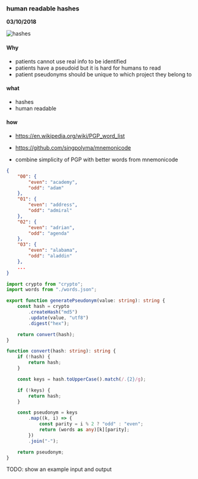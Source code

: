 ### human readable hashes
__03/10/2018__

![hashes](https://xkcd.com/936/)

#### Why

- patients cannot use real info to be identified
- patients have a pseudoid but it is hard for humans to read
- patient pseudonyms should be unique to which project they belong to

#### what

- hashes
- human readable

#### how

- https://en.wikipedia.org/wiki/PGP_word_list
- https://github.com/singpolyma/mnemonicode

- combine simplicity of PGP with better words from mnemonicode

```json
{
    "00": {
        "even": "academy",
        "odd": "adam"
    },
    "01": {
        "even": "address",
        "odd": "admiral"
    },
    "02": {
        "even": "adrian",
        "odd": "agenda"
    },
    "03": {
        "even": "alabama",
        "odd": "aladdin"
    },
    ...
}
```

```typescript
import crypto from "crypto";
import words from "./words.json";

export function generatePseudonym(value: string): string {
    const hash = crypto
        .createHash("md5")
        .update(value, "utf8")
        .digest("hex");

    return convert(hash);
}

function convert(hash: string): string {
    if (!hash) {
        return hash;
    }

    const keys = hash.toUpperCase().match(/.{2}/g);

    if (!keys) {
        return hash;
    }

    const pseudonym = keys
        .map((k, i) => {
            const parity = i % 2 ? "odd" : "even";
            return (words as any)[k][parity];
        })
        .join("-");

    return pseudonym;
}
```

TODO: show an example input and output
